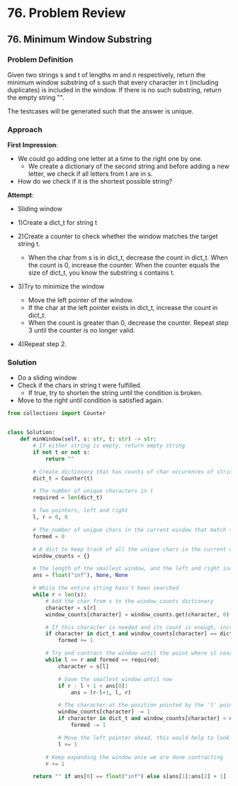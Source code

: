 # 76. Problem Review

## 76. Minimum Window Substring

### Problem Definition
Given two strings s and t of lengths m and n respectively, return the minimum window 
substring
 of s such that every character in t (including duplicates) is included in the window. If there is no such substring, return the empty string "".

The testcases will be generated such that the answer is unique.

### Approach

**First Impression**:
- We could go adding one letter at a time to the right one by one.
    - We create a dictionary of the second string and before adding a new letter, we check if all letters from t are in s.
- How do we check if it is the shortest possible string?


**Attempt**:
- Sliding window

- 1)Create a dict_t for string t
- 2)Create a counter to check whether the window matches the target string t.
    - When the char from s is in dict_t, decrease the count in dict_t. When the count is 0, increase the counter. When the counter equals the size of dict_t, you know the substring s contains t.
- 3)Try to minimize the window
    - Move the left pointer of the window.
    - If the char at the left pointer exists in dict_t, increase the count in dict_t.
    - When the count is greater than 0, decrease the counter. Repeat step 3 until the counter is no longer valid.
- 4)Repeat step 2.


### Solution
- Do a sliding window
- Check if the chars in string t were fulfilled.
    - If true, try to shorten the string until the condition is broken.
- Move to the right until condition is satisfied again.

```python
from collections import Counter


class Solution:
    def minWindow(self, s: str, t: str) -> str:
        # If either string is empty, return empty string
        if not t or not s:
            return ""

        # Create dictionary that has counts of char occurences of string t
        dict_t = Counter(t)

        # The number of unique characters in t
        required = len(dict_t)

        # Two pointers, left and right
        l, r = 0, 0

        # The number of unique chars in the current window that match the chars in t
        formed = 0

        # A dict to keep track of all the unique chars in the current window
        window_counts = {}

        # The length of the smallest window, and the left and right indices of that window
        ans = float("inf"), None, None

        # While the entire string hasn't been searched
        while r < len(s):
            # Add the char from s to the window_counts dictionary
            character = s[r]
            window_counts[character] = window_counts.get(character, 0) + 1

            # If this character is needed and its count is enough, increment increment the formed count
            if character in dict_t and window_counts[character] == dict_t[character]:
                formed += 1

            # Try and contract the window until the point where it ceases to be desirable
            while l <= r and formed == required:
                character = s[l]

                # Save the smallest window until now
                if r - l + 1 < ans[0]:
                    ans = (r-l+1, l, r)

                # The character at the position pointed by the 'l' pointer is no longer a part of the window
                window_counts[character] -= 1
                if character in dict_t and window_counts[character] < dict_t[character]:
                    formed -= 1

                # Move the left pointer ahead, this would help to look for a new window
                l += 1

            # Keep expanding the window once we are done contracting
            r += 1

        return "" if ans[0] == float("inf") else s[ans[1]:ans[2] + 1]
```
